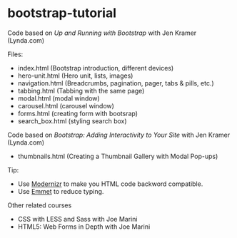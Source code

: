 bootstrap-tutorial
==================

Code based on _Up and Running with Bootstrap_ with Jen Kramer (Lynda.com)

Files:

- index.html (Bootstrap introduction, different devices)
- hero-unit.html (Hero unit, lists, images)
- navigation.html (Breadcrumbs, pagination, pager, tabs & pills, etc.)
- tabbing.html (Tabbing with the same page)
- modal.html (modal window)
- carousel.html (carousel window)
- forms.html (creating form with bootsrap)
- search_box.html (styling search box)


Code based on _Bootstrap: Adding Interactivity to Your Site_ with Jen Kramer (Lynda.com)

- thumbnails.html (Creating a Thumbnail Gallery with Modal Pop-ups)

Tip: 

- Use [Modernizr](http://modernizr.com/) to make you HTML code backword compatible.
- Use [Emmet](http://emmet.io/) to reduce typing.

Other related courses

- CSS with LESS and Sass with Joe Marini
- HTML5: Web Forms in Depth with Joe Marini

